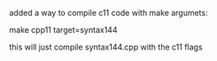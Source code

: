 added a way to compile c11 code with make argumets:

make cpp11 target=syntax144

this will just compile syntax144.cpp with the c11 flags
